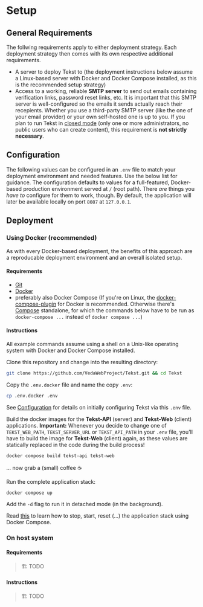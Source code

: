 # Setup


## General Requirements

The follwing requirements apply to either deployment strategy. Each deployment strategy then comes with its own respective additional requirements.

- A server to deploy Tekst to (the deployment instructions below assume a Linux-based server with Docker and Docker Compose installed, as this is the recommended setup strategy)
- Access to a working, reliable **SMTP server** to send out emails containing verification links, password reset links, etc. It is important that this SMTP server is well-configured so the emails it sends actually reach their recepients. Whether you use a third-party SMTP server (like the one of your email provider) or your own self-hosted one is up to you. If you plan to run Tekst in [closed mode](index.md#closed-mode) (only one or more administrators, no public users who can create content), this requirement is **not strictly necessary**.


## Configuration

The following values can be configured in an `.env` file to match your deployment environment and needed features. Use the below list for guidance. The configuration defaults to values for a full-featured, Docker-based production environment served at `/` (root path). There *are* things you *have to* configure for them to work, though. By default, the application will later be available locally on port `8087` at `127.0.0.1`.


## Deployment

### Using Docker (recommended)

As with every Docker-based deployment, the benefits of this approach are a reproducable deployment environment and an overall isolated setup.

#### Requirements
- [Git](https://git-scm.com/)
- [Docker](https://docs.docker.com/engine/install)
- preferably also Docker Compose (If you're on Linux, the [docker-compose-plugin](https://docs.docker.com/compose/install/linux/) for Docker is recommended. Otherwise there's [Compose](https://docs.docker.com/compose/install/other/) standalone, for which the commands below have to be run as `docker-compose ...` instead of `docker compose ...`)

#### Instructions

All example commands assume using a shell on a Unix-like operating system with Docker and Docker Compose installed.

Clone this repository and change into the resulting directory:

```sh
git clone https://github.com/VedaWebProject/Tekst.git && cd Tekst
```

Copy the `.env.docker` file and name the copy `.env`:

```sh
cp .env.docker .env
```

See [Configuration](#configuration) for details on initially configuring Tekst via this `.env` file.

Build the docker images for the **Tekst-API** (server) and **Tekst-Web** (client) applications. **Important:** Whenever you decide to change one of `TEKST_WEB_PATH`, `TEKST_SERVER_URL` or `TEKST_API_PATH` in your `.env` file, you'll have to build the image for **Tekst-Web** (client) again, as these values are statically replaced in the code during the build process!

```sh
docker compose build tekst-api tekst-web
```

... now grab a (small) coffee ☕

Run the complete application stack:

```sh
docker compose up
```

Add the `-d` flag to run it in detached mode (in the background).

Read [this](https://docs.docker.com/engine/reference/commandline/compose/) to learn how to stop, start, reset (...) the application stack using Docker Compose.


### On host system

#### Requirements
> 🏗 TODO


#### Instructions
> 🏗 TODO
